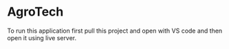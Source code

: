 # AgroTech
To run this application first pull this project and open with VS code and then open it using live server.
